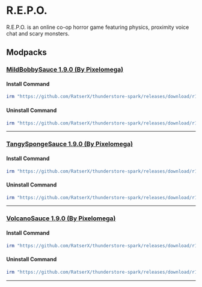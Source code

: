 # R.E.P.O.

R.E.P.O. is an online co-op horror game featuring physics, proximity voice chat and scary monsters.

## Modpacks

### [MildBobbySauce 1.9.0 (By Pixelomega)](https://thunderstore.io/c/repo/p/Pixelomega/MildBobbySauce/)

#### Install Command

````ps1
irm "https://github.com/RatserX/thunderstore-spark/releases/download/r14566654153/REPO-Pixelomega-MildBobbySauce-Install.ps1" | iex
```` 

#### Uninstall Command

````ps1
irm "https://github.com/RatserX/thunderstore-spark/releases/download/r14566654153/REPO-Pixelomega-MildBobbySauce-Uninstall.ps1" | iex
```` 

---

### [TangySpongeSauce 1.9.0 (By Pixelomega)](https://thunderstore.io/c/repo/p/Pixelomega/TangySpongeSauce/)

#### Install Command

````ps1
irm "https://github.com/RatserX/thunderstore-spark/releases/download/r14566654153/REPO-Pixelomega-TangySpongeSauce-Install.ps1" | iex
```` 

#### Uninstall Command

````ps1
irm "https://github.com/RatserX/thunderstore-spark/releases/download/r14566654153/REPO-Pixelomega-TangySpongeSauce-Uninstall.ps1" | iex
```` 

---

### [VolcanoSauce 1.9.0 (By Pixelomega)](https://thunderstore.io/c/repo/p/Pixelomega/VolcanoSauce/)

#### Install Command

````ps1
irm "https://github.com/RatserX/thunderstore-spark/releases/download/r14566654153/REPO-Pixelomega-VolcanoSauce-Install.ps1" | iex
```` 

#### Uninstall Command

````ps1
irm "https://github.com/RatserX/thunderstore-spark/releases/download/r14566654153/REPO-Pixelomega-VolcanoSauce-Uninstall.ps1" | iex
```` 

---


